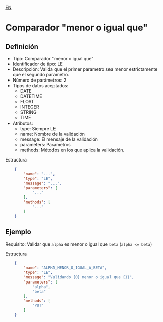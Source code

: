 [EN](LE.md)
# Comparador "menor o igual que"

## Definición
* Tipo: Comparador "menor o igual que"
* Identificador de tipo: LE
* Descripción: Valida que el primer parametro sea menor estrictamente que el segundo parametro.
* Número de parámetros: 2
* Tipos de datos aceptados:
  * DATE
  * DATETIME
  * FLOAT
  * INTEGER
  * STRING
  * TIME
* Atributos:
  * type: Siempre LE
  * name: Nombre de la validación
  * message: El mensaje de la validación
  * parameters: Parametros
  * methods: Métodos en los que aplica la validación.

Estructura
```json
	{
		"name": "...",
		"type": "LE",
		"message": "...",
		"parameters": [
			"..."
		],
		"methods": [
			"..."
		]
	}
```
## Ejemplo

Requisito: Validar que `alpha` es menor o igual que `beta` (`alpha <= beta`)

Estructura
```json
	{
		"name": "ALPHA_MENOR_O_IGUAL_A_BETA",
		"type": "LE",
		"message": "Validando {0} menor o igual que {1}",
		"parameters": [
			"alpha",
			"beta"
		],
		"methods": [
			"PUT"
		]
	}
```
